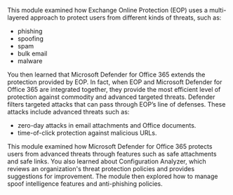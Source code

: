 This module examined how Exchange Online Protection (EOP) uses a multi-layered approach to protect users from different kinds of threats, such as:

 -  phishing
 -  spoofing
 -  spam
 -  bulk email
 -  malware

You then learned that Microsoft Defender for Office 365 extends the protection provided by EOP. In fact, when EOP and Microsoft Defender for Office 365 are integrated together, they provide the most efficient level of protection against commodity and advanced targeted threats. Defender filters targeted attacks that can pass through EOP’s line of defenses. These attacks include advanced threats such as:

 -  zero-day attacks in email attachments and Office documents.
 -  time-of-click protection against malicious URLs.

This module examined how Microsoft Defender for Office 365 protects users from advanced threats through features such as safe attachments and safe links. You also learned about Configuration Analyzer, which reviews an organization's threat protection policies and provides suggestions for improvement. The module then explored how to manage spoof intelligence features and anti-phishing policies.<br>
